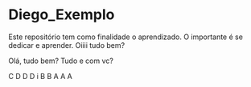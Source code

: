 # Diego_Exemplo
Este repositório tem como finalidade o aprendizado.
O importante é se dedicar e aprender.
Oiiii tudo bem?


Olá, tudo bem?
Tudo e com vc?



C
D
D
D
i
B
B
A
A
A

